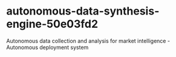 # autonomous-data-synthesis-engine-50e03fd2
Autonomous data collection and analysis for market intelligence - Autonomous deployment system
